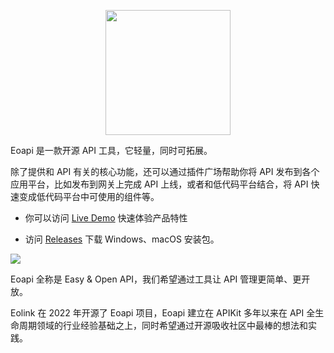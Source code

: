 <p align="center">
    <img width="200" src="/images/logo.png">
</p>
Eoapi 是一款开源 API 工具，它轻量，同时可拓展。

除了提供和 API 有关的核心功能，还可以通过插件广场帮助你将 API 发布到各个应用平台，比如发布到网关上完成 API 上线，或者和低代码平台结合，将 API 快速变成低代码平台中可使用的组件等。

- 你可以访问 [Live Demo](https://demo.eoapi.io/) 快速体验产品特性

- 访问 [Releases](https://github.com/eolinker/eoapi/releases) 下载 Windows、macOS 安装包。

![](/images/eoapi-demo.jpg)

Eoapi 全称是 Easy & Open API，我们希望通过工具让 API 管理更简单、更开放。

Eolink 在 2022 年开源了 Eoapi 项目，Eoapi 建立在 APIKit 多年以来在 API 全生命周期领域的行业经验基础之上，同时希望通过开源吸收社区中最棒的想法和实践。

